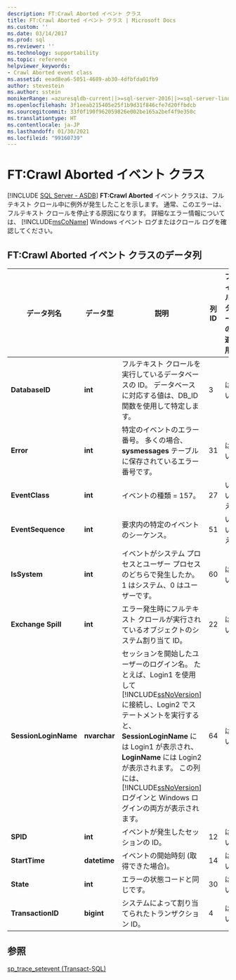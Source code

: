 ```yaml
---
description: FT:Crawl Aborted イベント クラス
title: FT:Crawl Aborted イベント クラス | Microsoft Docs
ms.custom: ''
ms.date: 03/14/2017
ms.prod: sql
ms.reviewer: ''
ms.technology: supportability
ms.topic: reference
helpviewer_keywords:
- Crawl Aborted event class
ms.assetid: eead8ea6-5051-4689-ab30-4dfbfda01fb9
author: stevestein
ms.author: sstein
monikerRange: =azuresqldb-current||>=sql-server-2016||>=sql-server-linux-2017||=azuresqldb-mi-current
ms.openlocfilehash: 3f1eeab215405e25f1b9d31f846cfe7d20ffbdcb
ms.sourcegitcommit: 33f0f190f962059826e002be165a2bef4f9e350c
ms.translationtype: HT
ms.contentlocale: ja-JP
ms.lasthandoff: 01/30/2021
ms.locfileid: "99160739"
---
```

# <a name="ftcrawl-aborted-event-class"></a>FT:Crawl Aborted イベント クラス
[!INCLUDE [SQL Server - ASDB](../../includes/applies-to-version/sql-asdb.md)]
  **FT:Crawl Aborted** イベント クラスは、フルテキスト クロール中に例外が発生したことを示します。 通常、このエラーは、フルテキスト クロールを停止する原因になります。 詳細なエラー情報については、 [!INCLUDE[msCoName](../../includes/msconame-md.md)] Windows イベント ログまたはクロール ログを確認してください。  
  
## <a name="ftcrawl-aborted-event-class-data-columns"></a>FT:Crawl Aborted イベント クラスのデータ列  
  
|データ列名|データ型|説明|列 ID|フィルターの適用|  
|----------------------|---------------|-----------------|---------------|----------------|  
|**DatabaseID**|**int**|フルテキスト クロールを実行しているデータベースの ID。 データベースに対応する値は、DB_ID 関数を使用して特定します。|3|はい|  
|**Error**|**int**|特定のイベントのエラー番号。 多くの場合、 **sysmessages** テーブルに保存されているエラー番号です。|31|はい|  
|**EventClass**|**int**|イベントの種類 = 157。|27|いいえ|  
|**EventSequence**|**int**|要求内の特定のイベントのシーケンス。|51|いいえ|  
|**IsSystem**|**int**|イベントがシステム プロセスとユーザー プロセスのどちらで発生したか。 1 はシステム、0 はユーザーです。|60|はい|  
|**Exchange Spill**|**int**|エラー発生時にフルテキスト クロールが実行されているオブジェクトのシステム割り当て ID。|22|はい|  
|**SessionLoginName**|**nvarchar**|セッションを開始したユーザーのログイン名。 たとえば、Login1 を使用して [!INCLUDE[ssNoVersion](../../includes/ssnoversion-md.md)] に接続し、Login2 でステートメントを実行すると、 **SessionLoginName** には Login1 が表示され、 **LoginName** には Login2 が表示されます。 この列には、 [!INCLUDE[ssNoVersion](../../includes/ssnoversion-md.md)] ログインと Windows ログインの両方が表示されます。|64|はい|  
|**SPID**|**int**|イベントが発生したセッションの ID。|12|はい|  
|**StartTime**|**datetime**|イベントの開始時刻 (取得できた場合)。|14|はい|  
|**State**|**int**|エラーの状態コードと同じです。|30|はい|  
|**TransactionID**|**bigint**|システムによって割り当てられたトランザクション ID。|4|はい|  
  
## <a name="see-also"></a>参照  
 [sp_trace_setevent &#40;Transact-SQL&#41;](../../relational-databases/system-stored-procedures/sp-trace-setevent-transact-sql.md)  
  
  

